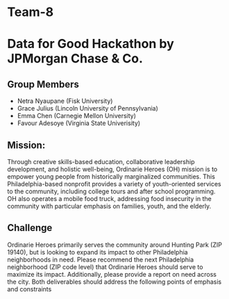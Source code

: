 # Team-8

# Data for Good Hackathon by JPMorgan Chase & Co.

## Group Members
- Netra Nyaupane (Fisk University)
- Grace Julius (Lincoln University of Pennsylvania)
- Emma Chen (Carnegie Mellon University)
- Favour Adesoye (Virginia State Univerisity)

## Mission:
Through creative skills-based education, collaborative leadership development, and holistic well-being, Ordinarie Heroes (OH) mission is to empower young people from historically marginalized communities. This Philadelphia-based nonprofit provides a variety of youth-oriented services to the community, including college tours and after school programming. OH also operates a mobile food truck, addressing food insecurity in the community with particular emphasis on families, youth, and the elderly.


## Challenge
Ordinarie Heroes primarily serves the community around Hunting Park (ZIP 19140), but is looking to expand its impact to other Philadelphia neighborhoods in need. Please recommend the next Philadelphia neighborhood (ZIP code level) that Ordinarie Heroes should serve to maximize its impact. Additionally, please provide a report on need across the city. Both deliverables should address the following points of emphasis and constraints


